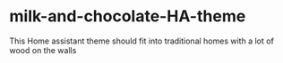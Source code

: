 # milk-and-chocolate-HA-theme
This Home assistant theme should fit into traditional homes with a lot of wood on the walls
